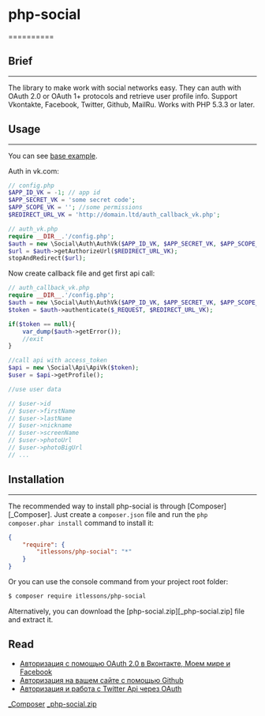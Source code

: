 # php-social

==========

## Brief

-----

The library to make work with social networks easy.
They can auth with OAuth 2.0 or OAuth 1+ protocols and retrieve user profile info.
Support Vkontakte, Facebook, Twitter, Github, MailRu.
Works with PHP 5.3.3 or later.

## Usage

-----

You can see [base example](https://github.com/itlessons/php-social/tree/master/examples/base).

Auth in vk.com:

```php
// config.php
$APP_ID_VK = -1; // app id
$APP_SECRET_VK = 'some secret code';
$APP_SCOPE_VK = ''; //some permissions
$REDIRECT_URL_VK = 'http://domain.ltd/auth_callback_vk.php';

// auth_vk.php
require __DIR__.'/config.php';
$auth = new \Social\Auth\AuthVk($APP_ID_VK, $APP_SECRET_VK, $APP_SCOPE_VK);
$url = $auth->getAuthorizeUrl($REDIRECT_URL_VK);
stopAndRedirect($url);
```

Now create callback file and get first api call:

```php
// auth_callback_vk.php
require __DIR__.'/config.php';
$auth = new \Social\Auth\AuthVk($APP_ID_VK, $APP_SECRET_VK, $APP_SCOPE_VK);
$token = $auth->authenticate($_REQUEST, $REDIRECT_URL_VK);

if($token == null){
    var_dump($auth->getError());
    //exit
}

//call api with access_token
$api = new \Social\Api\ApiVk($token);
$user = $api->getProfile();

//use user data

// $user->id
// $user->firstName
// $user->lastName
// $user->nickname
// $user->screenName
// $user->photoUrl
// $user->photoBigUrl
// ...
```

## Installation
------------

The recommended way to install php-social is through [Composer][_Composer]. Just create a
`composer.json` file and run the `php composer.phar install` command to
install it:

```json
{
    "require": {
        "itlessons/php-social": "*"
    }
}
```

Or you can use the console command from your project root folder:

```sh
$ composer require itlessons/php-social
```

Alternatively, you can download the [php-social.zip][_php-social.zip] file and extract it.

Read
----

  * [Авторизация с помощью OAuth 2.0 в Вконтакте, Моем мире и Facebook](http://www.itlessons.info/php/auth-with-oauth2-in-vk-mailru-facebook/)
  * [Авторизация на вашем сайте с помощью Github](http://www.itlessons.info/php/auth-with-oauth2-in-github/)
  * [Авторизация и работа с Twitter Api через OAuth](http://www.itlessons.info/php/twitter-oauth-login-and-api/)


[\_Composer](http://getcomposer.org)
[\_php-social.zip](https://github.com/itlessons/php-social/archive/master.zip)

